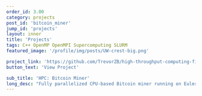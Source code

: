 ```yaml
---
order_id: 3.00
category: projects
post_id: 'bitcoin_miner'
jump_id: 'projects'
layout: inner
title: 'Projects'
tags: C++ OpenMP OpenMPI Supercomputing SLURM
featured_image: '/profile/img/posts/UW-crest-big.png'

project_link: 'https://github.com/TrevorZB/high-throughput-computing-final-project-bitcoin-miner'
button_text: 'View Project'

sub_title: 'HPC: Bitcoin Miner'
long_desc: "Fully parallelized CPU-based Bitcoin miner running on Euler: UW-Madison's super computing cluster. Utilized OpenMP as well as OpenMPI to communicate and distribute work across nodes."
---
```

